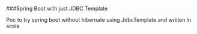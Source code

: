 ###Spring Boot with just JDBC Template

Poc to try spring boot without hibernate using JdbcTemplate and wriiten in scala